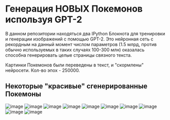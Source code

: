# Генерация НОВЫХ Покемонов используя GPT-2

В данном репозитории находяться два IPython Блокнота для тренировки и генерации изображений с помощью GPT-2. 
Это нейронная сеть с рекордным на данный момент числом параметров (1.5 млрд, против обычно используемых в таких случаях 100-300 млн) оказалась способна генерировать целые страницы связного текста.

Картинки Покемонов были переведены в текст, и "скормлены" нейросети. 
Кол-во эпох - 250000.

## Некоторые "красивые" сгенерированные Покемоны
![image](https://drive.google.com/uc?export=view&id=11GWaPB69MZwv-PdjxyRMaRbD6TqfY0gT)
![image](https://drive.google.com/uc?export=view&id=11YsgkksMoCvrRztCKjm85crWTZgpfZ5a)
![image](https://drive.google.com/uc?export=view&id=1-obA_YZq8LFYAbpEjs1PMDiJouETsZ1H)
![image](https://drive.google.com/uc?export=view&id=1-LMLjnUcwlNc7Nk1g9KoI76Q_i8DiReB)
![image](https://drive.google.com/uc?export=view&id=1I9LZWm0TkDbwaYWYIQe7GZDorJahruS1)
![image](https://drive.google.com/uc?export=view&id=1ILQ0W62pSjQjAzFb3B2Z6D6D3Bi5BfaZ)
![image](https://drive.google.com/uc?export=view&id=1Hy4e9guEzdhIBp6I1ox0WhtCM4eAtQCo)
![image](https://drive.google.com/uc?export=view&id=1GFN2HyjFKagXcheB4qmyfTZK9nRHFsUx)
![image](https://drive.google.com/uc?export=view&id=1EOHZnfDI7kjD9s19b9LTopcjUJV0jp5v)
![image](https://drive.google.com/uc?export=view&id=1DNUWyYkUFlFpP7Gbw0BTCmjsqrRvKgLC)
